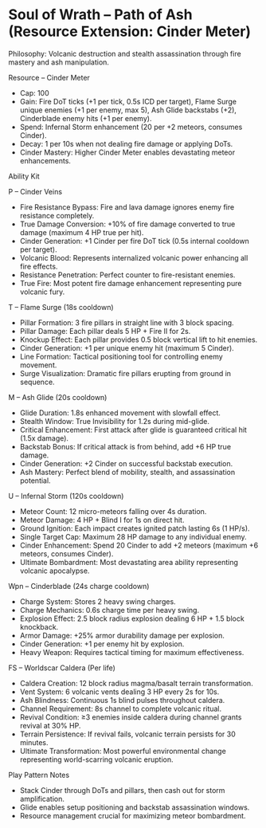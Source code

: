 # Soul of Wrath – Path of Ash (Resource Extension: Cinder Meter)

Philosophy: Volcanic destruction and stealth assassination through fire mastery and ash manipulation.

Resource – Cinder Meter
- Cap: 100
- Gain: Fire DoT ticks (+1 per tick, 0.5s ICD per target), Flame Surge unique enemies (+1 per enemy, max 5), Ash Glide backstabs (+2), Cinderblade enemy hits (+1 per enemy).
- Spend: Infernal Storm enhancement (20 per +2 meteors, consumes Cinder).
- Decay: 1 per 10s when not dealing fire damage or applying DoTs.
- Cinder Mastery: Higher Cinder Meter enables devastating meteor enhancements.

Ability Kit

P – Cinder Veins
- Fire Resistance Bypass: Fire and lava damage ignores enemy fire resistance completely.
- True Damage Conversion: +10% of fire damage converted to true damage (maximum 4 HP true per hit).
- Cinder Generation: +1 Cinder per fire DoT tick (0.5s internal cooldown per target).
- Volcanic Blood: Represents internalized volcanic power enhancing all fire effects.
- Resistance Penetration: Perfect counter to fire-resistant enemies.
- True Fire: Most potent fire damage enhancement representing pure volcanic fury.

T – Flame Surge (18s cooldown)
- Pillar Formation: 3 fire pillars in straight line with 3 block spacing.
- Pillar Damage: Each pillar deals 5 HP + Fire II for 2s.
- Knockup Effect: Each pillar provides 0.5 block vertical lift to hit enemies.
- Cinder Generation: +1 per unique enemy hit (maximum 5 Cinder).
- Line Formation: Tactical positioning tool for controlling enemy movement.
- Surge Visualization: Dramatic fire pillars erupting from ground in sequence.

M – Ash Glide (20s cooldown)
- Glide Duration: 1.8s enhanced movement with slowfall effect.
- Stealth Window: True Invisibility for 1.2s during mid-glide.
- Critical Enhancement: First attack after glide is guaranteed critical hit (1.5x damage).
- Backstab Bonus: If critical attack is from behind, add +6 HP true damage.
- Cinder Generation: +2 Cinder on successful backstab execution.
- Ash Mastery: Perfect blend of mobility, stealth, and assassination potential.

U – Infernal Storm (120s cooldown)
- Meteor Count: 12 micro-meteors falling over 4s duration.
- Meteor Damage: 4 HP + Blind I for 1s on direct hit.
- Ground Ignition: Each impact creates ignited patch lasting 6s (1 HP/s).
- Single Target Cap: Maximum 28 HP damage to any individual enemy.
- Cinder Enhancement: Spend 20 Cinder to add +2 meteors (maximum +6 meteors, consumes Cinder).
- Ultimate Bombardment: Most devastating area ability representing volcanic apocalypse.

Wpn – Cinderblade (24s charge cooldown)
- Charge System: Stores 2 heavy swing charges.
- Charge Mechanics: 0.6s charge time per heavy swing.
- Explosion Effect: 2.5 block radius explosion dealing 6 HP + 1.5 block knockback.
- Armor Damage: +25% armor durability damage per explosion.
- Cinder Generation: +1 per enemy hit by explosion.
- Heavy Weapon: Requires tactical timing for maximum effectiveness.

FS – Worldscar Caldera (Per life)
- Caldera Creation: 12 block radius magma/basalt terrain transformation.
- Vent System: 6 volcanic vents dealing 3 HP every 2s for 10s.
- Ash Blindness: Continuous 1s blind pulses throughout caldera.
- Channel Requirement: 8s channel to complete volcanic ritual.
- Revival Condition: ≥3 enemies inside caldera during channel grants revival at 30% HP.
- Terrain Persistence: If revival fails, volcanic terrain persists for 30 minutes.
- Ultimate Transformation: Most powerful environmental change representing world-scarring volcanic eruption.

Play Pattern Notes
- Stack Cinder through DoTs and pillars, then cash out for storm amplification.
- Glide enables setup positioning and backstab assassination windows.
- Resource management crucial for maximizing meteor bombardment.
